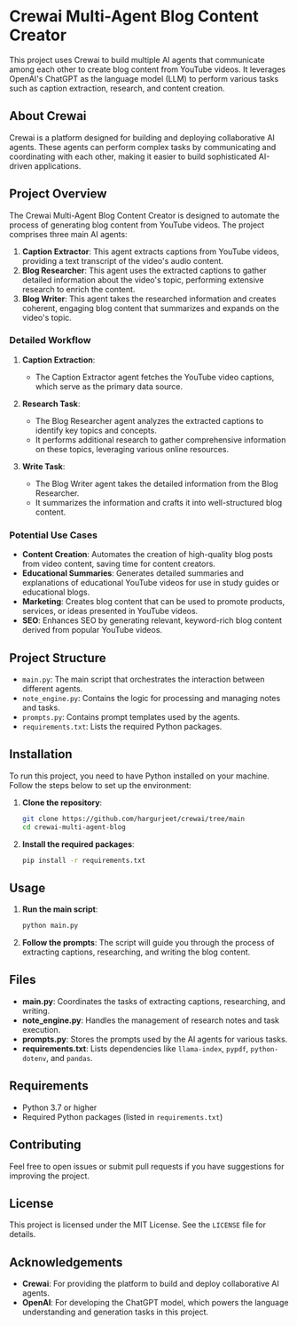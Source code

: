 # Crewai Multi-Agent Blog Content Creator

This project uses Crewai to build multiple AI agents that communicate among each other to create blog content from YouTube videos. It leverages OpenAI's ChatGPT as the language model (LLM) to perform various tasks such as caption extraction, research, and content creation.

## About Crewai

Crewai is a platform designed for building and deploying collaborative AI agents. These agents can perform complex tasks by communicating and coordinating with each other, making it easier to build sophisticated AI-driven applications.

## Project Overview

The Crewai Multi-Agent Blog Content Creator is designed to automate the process of generating blog content from YouTube videos. The project comprises three main AI agents:

1. **Caption Extractor**: This agent extracts captions from YouTube videos, providing a text transcript of the video's audio content.
2. **Blog Researcher**: This agent uses the extracted captions to gather detailed information about the video's topic, performing extensive research to enrich the content.
3. **Blog Writer**: This agent takes the researched information and creates coherent, engaging blog content that summarizes and expands on the video's topic.

### Detailed Workflow

1. **Caption Extraction**: 
    - The Caption Extractor agent fetches the YouTube video captions, which serve as the primary data source.
    
2. **Research Task**: 
    - The Blog Researcher agent analyzes the extracted captions to identify key topics and concepts.
    - It performs additional research to gather comprehensive information on these topics, leveraging various online resources.
    
3. **Write Task**: 
    - The Blog Writer agent takes the detailed information from the Blog Researcher.
    - It summarizes the information and crafts it into well-structured blog content.

### Potential Use Cases

- **Content Creation**: Automates the creation of high-quality blog posts from video content, saving time for content creators.
- **Educational Summaries**: Generates detailed summaries and explanations of educational YouTube videos for use in study guides or educational blogs.
- **Marketing**: Creates blog content that can be used to promote products, services, or ideas presented in YouTube videos.
- **SEO**: Enhances SEO by generating relevant, keyword-rich blog content derived from popular YouTube videos.

## Project Structure

- `main.py`: The main script that orchestrates the interaction between different agents.
- `note_engine.py`: Contains the logic for processing and managing notes and tasks.
- `prompts.py`: Contains prompt templates used by the agents.
- `requirements.txt`: Lists the required Python packages.

## Installation

To run this project, you need to have Python installed on your machine. Follow the steps below to set up the environment:

1. **Clone the repository**:
    ```sh
    git clone https://github.com/hargurjeet/crewai/tree/main
    cd crewai-multi-agent-blog
    ```

2. **Install the required packages**:
    ```sh
    pip install -r requirements.txt
    ```

## Usage

1. **Run the main script**:
    ```sh
    python main.py
    ```

2. **Follow the prompts**: The script will guide you through the process of extracting captions, researching, and writing the blog content.

## Files

- **main.py**: Coordinates the tasks of extracting captions, researching, and writing.
- **note_engine.py**: Handles the management of research notes and task execution.
- **prompts.py**: Stores the prompts used by the AI agents for various tasks.
- **requirements.txt**: Lists dependencies like `llama-index`, `pypdf`, `python-dotenv`, and `pandas`.

## Requirements

- Python 3.7 or higher
- Required Python packages (listed in `requirements.txt`)

## Contributing

Feel free to open issues or submit pull requests if you have suggestions for improving the project.

## License

This project is licensed under the MIT License. See the `LICENSE` file for details.

## Acknowledgements

- **Crewai**: For providing the platform to build and deploy collaborative AI agents.
- **OpenAI**: For developing the ChatGPT model, which powers the language understanding and generation tasks in this project.
